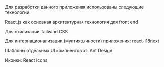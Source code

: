 Для разработки данного приложения использованы следующие технологии:

React.js как основная архитектурная технология для front end

Для стилизации Tailwind CSS

Для интернационализации (мултиязычности) приложения: react-i18next

Шаблоны отдельных UI компнентов от: Ant Design

Иконки: React Icons


